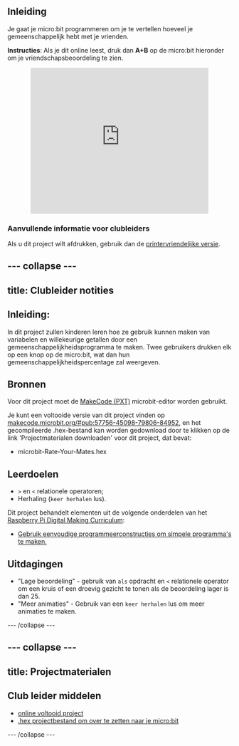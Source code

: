 ## Inleiding

Je gaat je micro:bit programmeren om je te vertellen hoeveel je gemeenschappelijk hebt met je vrienden.

**Instructies**: Als je dit online leest, druk dan **A+B** op de micro:bit hieronder om je vriendschapsbeoordeling te zien.

<div class="trinket" style="width:400px;margin: 0 auto;">
<div style="position:relative;height:0;padding-bottom:81.97%;overflow:hidden;"><iframe style="position:absolute;top:0;left:0;width:100%;height:100%;" src="https://makecode.microbit.org/---run?id=_iLDhcVa0K2Fd" allowfullscreen="allowfullscreen" sandbox="allow-popups allow-scripts allow-same-origin" frameborder="0"></iframe></div>
</div>

### Aanvullende informatie voor clubleiders

Als u dit project wilt afdrukken, gebruik dan de [printervriendelijke versie](https://projects.raspberrypi.org/nl-NL/projects/rate-your-mates/print).

--- collapse ---
---
title: Clubleider notities
---

## Inleiding:

In dit project zullen kinderen leren hoe ze gebruik kunnen maken van variabelen en willekeurige getallen door een gemeenschappelijkheidsprogramma te maken. Twee gebruikers drukken elk op een knop op de micro:bit, wat dan hun gemeenschappelijkheidspercentage zal weergeven.

## Bronnen

Voor dit project moet de [MakeCode (PXT)](http://jumpto.cc/mb-new) microbit-editor worden gebruikt.

Je kunt een voltooide versie van dit project vinden op [makecode.microbit.org/#pub:57756-45098-79806-84952](https://makecode.microbit.org/#pub:57756-45098-79806-84952), en het gecompileerde .hex-bestand kan worden gedownload door te klikken op de link 'Projectmaterialen downloaden' voor dit project, dat bevat:

* microbit-Rate-Your-Mates.hex

## Leerdoelen

* `>` en `<` relationele operatoren;
* Herhaling (`keer herhalen` lus).

Dit project behandelt elementen uit de volgende onderdelen van het [Raspberry Pi Digital Making Curriculum](http://rpf.io/curriculum):

* [Gebruik eenvoudige programmeerconstructies om simpele programma's te maken.](https://www.raspberrypi.org/curriculum/programming/creator)

## Uitdagingen

* "Lage beoordeling" - gebruik van `als` opdracht en `<` relationele operator om een kruis of een droevig gezicht te tonen als de beoordeling lager is dan 25.
* "Meer animaties" - Gebruik van een `keer herhalen` lus om meer animaties te maken.

--- /collapse ---

--- collapse ---
---
title: Projectmaterialen
---

## Club leider middelen

* [online voltooid project](https://makecode.microbit.org/#pub:57756-45098-79806-84952)
* [.hex projectbestand om over te zetten naar je micro:bit](resources/microbit-Rate-Your-Mates.hex)

--- /collapse ---